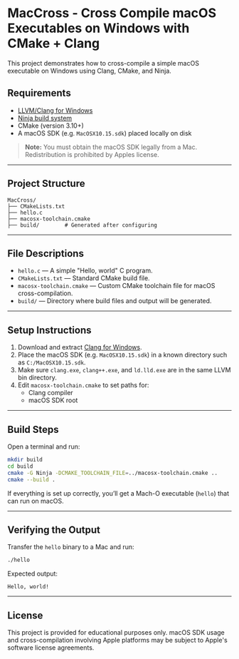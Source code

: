 # MacCross - Cross Compile macOS Executables on Windows with CMake + Clang

This project demonstrates how to cross-compile a simple macOS executable on Windows using Clang, CMake, and Ninja.

## Requirements

- [LLVM/Clang for Windows](https://releases.llvm.org/)
- [Ninja build system](https://github.com/ninja-build/ninja/releases)
- CMake (version 3.10+)
- A macOS SDK (e.g. `MacOSX10.15.sdk`) placed locally on disk

>**Note:** You must obtain the macOS SDK legally from a Mac. Redistribution is prohibited by Apples license.

---

##  Project Structure

```
MacCross/
├── CMakeLists.txt
├── hello.c
├── macosx-toolchain.cmake
├── build/        # Generated after configuring
```

---

##  File Descriptions

- `hello.c` — A simple "Hello, world" C program.
- `CMakeLists.txt` — Standard CMake build file.
- `macosx-toolchain.cmake` — Custom CMake toolchain file for macOS cross-compilation.
- `build/` — Directory where build files and output will be generated.

---

##  Setup Instructions

1. Download and extract [Clang for Windows](https://releases.llvm.org/).
2. Place the macOS SDK (e.g. `MacOSX10.15.sdk`) in a known directory such as `C:/MacOSX10.15.sdk`.
3. Make sure `clang.exe`, `clang++.exe`, and `ld.lld.exe` are in the same LLVM bin directory.
4. Edit `macosx-toolchain.cmake` to set paths for:
   - Clang compiler
   - macOS SDK root

---

## Build Steps

Open a terminal and run:

```bash
mkdir build
cd build
cmake -G Ninja -DCMAKE_TOOLCHAIN_FILE=../macosx-toolchain.cmake ..
cmake --build .
```

If everything is set up correctly, you’ll get a Mach-O executable (`hello`) that can run on macOS.

---

## Verifying the Output

Transfer the `hello` binary to a Mac and run:

```bash
./hello
```

Expected output:

```
Hello, world!
```

---

##  License

This project is provided for educational purposes only. macOS SDK usage and cross-compilation involving Apple platforms may be subject to Apple's software license agreements.
